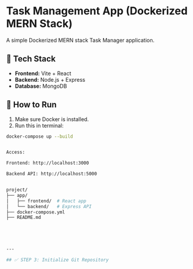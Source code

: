 # Task Management App (Dockerized MERN Stack)

A simple Dockerized MERN stack Task Manager application.

## 🧰 Tech Stack
- **Frontend:** Vite + React
- **Backend:** Node.js + Express
- **Database:** MongoDB

## 🚀 How to Run

1. Make sure Docker is installed.
2. Run this in terminal:

```bash
docker-compose up --build


Access:

Frontend: http://localhost:3000

Backend API: http://localhost:5000


project/
├── app/
│   ├── frontend/  # React app
│   └── backend/   # Express API
├── docker-compose.yml
├── README.md





---

## ✅ STEP 3: Initialize Git Repository


